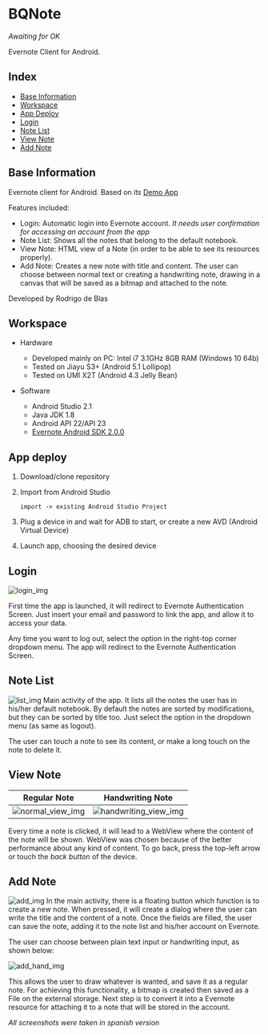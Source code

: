 # BQNote
_Awaiting for OK_

Evernote Client for Android.

## Index

- [Base Information](#def-infobase)
- [Workspace](#def-ide)
- [App Deploy](#def-app)
- [Login](#def-login)
- [Note List](#def-list)
- [View Note](#def-detail)
- [Add Note](#def-add)


<a name="def-infobase"></a>

## Base Information

Evernote client for Android. Based on its [Demo App](https://github.com/evernote/evernote-sdk-android#demo-app)

Features included:

+ Login: Automatic login into Evernote account. _It needs user confirmation for accessing an account from the app_
+ Note List: Shows all the notes that belong to the default notebook.
+ View Note: HTML view of a Note (in order to be able to see its resources properly).
+ Add Note: Creates a new note with title and content. The user can choose between normal text or creating a handwriting note, drawing in a canvas that will be saved as a bitmap and attached to the note.

Developed by Rodrigo de Blas


<a name="def-ide"></a>

## Workspace
+ Hardware

	+ Developed mainly on PC: Intel i7 3.1GHz 8GB RAM (Windows 10 64b)
	+ Tested on Jiayu S3+ (Android 5.1 Lollipop)
	+ Tested on UMI X2T (Android 4.3 Jelly Bean)
	
+ Software

	+ Android Studio 2.1
	+ Java JDK 1.8
	+ Android API 22/API 23
	+ [Evernote Android SDK 2.0.0](https://github.com/evernote/evernote-sdk-android)

<a name="def-app"></a>

## App deploy

1. Download/clone repository
2. Import from Android Studio

    ```
    import -> existing Android Studio Project
    ```
    
3. Plug a device in and wait for ADB to start, or create a new AVD (Android Virtual Device)
4. Launch app, choosing the desired device
    

<a name="def-login"></a>

## Login

![login_img][login]

First time the app is launched, it will redirect to Evernote Authentication Screen. Just insert your email and password to link the app, and allow it to access your data.

Any time you want to log out, select the option in the right-top corner dropdown menu. The app will redirect to the Evernote Authentication Screen.

<a name="def-list"></a>

## Note List
![list_img][list]
Main activity of the app. It lists all the notes the user has in his/her default notebook.
By default the notes are sorted by modifications, but they can be sorted by title too. Just select the option in the dropdown menu (as same as logout).

The user can touch a note to see its content, or make a long touch on the note to delete it.

<a name="def-detail"></a>

## View Note


|           Regular Note          |              Handwriting Note             |
|:-------------------------------:|:-----------------------------------------:|
| ![normal_view_img][normal_view] | ![handwriting_view_img][handwriting_view] |


Every time a note is clicked, it will lead to a WebView where the content of the note will be shown.
WebView was chosen because of the better performance about any kind of content.
To go back, press the top-left arrow or touch the _back button_ of the device.


<a name="def-add"></a>

## Add Note
![add_img][add]
In the main activity, there is a floating button which function is to create a new note. When pressed, it will create a dialog where the user can write the title and the content of a note. 
Once the fields are filled, the user can save the note, adding it to the note list and his/her account on Evernote.

The user can choose between plain text input or handwriting input, as shown below:

![add_hand_img][handwriting]

This allows the user to draw whatever is wanted, and save it as a regular note. For achieving this functionality, a bitmap is created then saved as a File on the external storage. Next step is to convert it into a Evernote resource for attaching it to a note that will be stored in the account.

_All screenshots were taken in spanish version_

[login]: https://github.com/rodrixan/BQNote/blob/master/screenshots/login.png 
[list]: https://github.com/rodrixan/BQNote/blob/master/screenshots/note_list.png
[normal_view]: https://github.com/rodrixan/BQNote/blob/master/screenshots/regular_note_view.png
[handwriting_view]: https://github.com/rodrixan/BQNote/blob/master/screenshots/handwriting_note_view.png
[add]: https://github.com/rodrixan/BQNote/blob/master/screenshots/new_note_text.png 
[handwriting]: https://github.com/rodrixan/BQNote/blob/master/screenshots/new_note_handwriting.png


